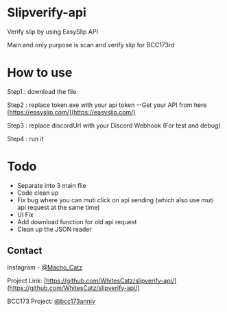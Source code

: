 # Slipverify-api
Verify slip by using EasySlip API

Main and only purpose is scan and verify slip for BCC173rd

# How to use
Step1 : download the file

Step2 : replace token.exe with your api token --Get your API from here [https://easyslip.com/](https://easyslip.com/)

Step3 : replace discordUrl with your Discord Webhook (For test and debug)

Step4 : run it

# Todo
- Separate into 3 main flie
- Code clean up
- Fix bug where you can muti click on api sending (which also use muti api request at the same time)
- UI Fix
- Add download function for old api request
- Clean up the JSON reader

## Contact

Instagram - [@Macho_Catz](https://www.instagram.com/macho_catz/) 

Project Link: [https://github.com/WhitesCatz/slipverify-api/](https://github.com/WhitesCatz/slipverify-api/)

BCC173 Project: [@bcc173anniv](https://www.instagram.com/bcc173anniv/)
